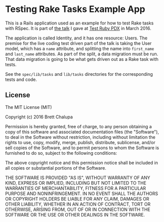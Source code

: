 # Testing Rake Tasks Example App

This is a Rails application used as an example for how to test Rake
tasks with RSpec. It is part of [the
talk](http://bit.ly/testing-rake-tasks) I gave at [Test Ruby
PDX](http://testrubypdx.org/) in March 2016.

The application is called Identity, and it has one resource: Users. The
premise for the live coding test driven part of the talk is taking the
User model, which has a `name` attribute, and splitting the name into
`first_name` and `last_name` attributes. As part of the split, a data
migration must be run. That data migration is going to be what gets
driven out as a Rake task with tests.

See the `spec/lib/tasks` and `lib/tasks` directories for the
corresponding tests and code.

## License

The MIT License (MIT)

Copyright (c) 2016 Brett Chalupa

Permission is hereby granted, free of charge, to any person obtaining a copy
of this software and associated documentation files (the "Software"), to deal
in the Software without restriction, including without limitation the rights
to use, copy, modify, merge, publish, distribute, sublicense, and/or sell
copies of the Software, and to permit persons to whom the Software is
furnished to do so, subject to the following conditions:

The above copyright notice and this permission notice shall be included in all
copies or substantial portions of the Software.

THE SOFTWARE IS PROVIDED "AS IS", WITHOUT WARRANTY OF ANY KIND, EXPRESS OR
IMPLIED, INCLUDING BUT NOT LIMITED TO THE WARRANTIES OF MERCHANTABILITY,
FITNESS FOR A PARTICULAR PURPOSE AND NONINFRINGEMENT. IN NO EVENT SHALL THE
AUTHORS OR COPYRIGHT HOLDERS BE LIABLE FOR ANY CLAIM, DAMAGES OR OTHER
LIABILITY, WHETHER IN AN ACTION OF CONTRACT, TORT OR OTHERWISE, ARISING FROM,
OUT OF OR IN CONNECTION WITH THE SOFTWARE OR THE USE OR OTHER DEALINGS IN THE
SOFTWARE.
